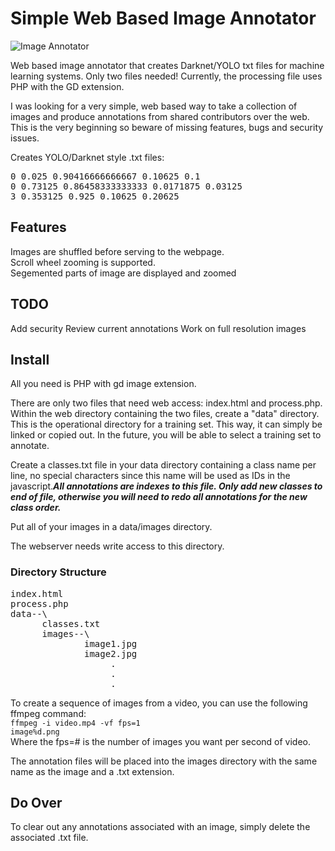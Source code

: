 # Simple Web Based Image Annotator
![Image Annotator](https://raw.githubusercontent.com/klaxxon/ImageAnnotator/master/screenshot2.png)

Web based image annotator that creates Darknet/YOLO txt files for machine learning systems. Only two files needed!  Currently, the processing file uses PHP with the GD extension.

I was looking for a very simple, web based way to take a collection of images and produce annotations from shared contributors over the web.  This is the very beginning so beware of missing features, bugs and security issues.

Creates YOLO/Darknet style .txt files:<br/>
<pre>
0 0.025 0.90416666666667 0.10625 0.1
0 0.73125 0.86458333333333 0.0171875 0.03125
3 0.353125 0.925 0.10625 0.20625
</pre>
  
<h2>Features</h2>
Images are shuffled before serving to the webpage.<br/>
Scroll wheel zooming is supported.<br/>
Segemented parts of image are displayed and zoomed<br/>


<h2>TODO</h2>
Add security
Review current annotations
Work on full resolution images


<h2>Install</h2>

All you need is PHP with gd image extension.

There are only two files that need web access: index.html and process.php.
Within the web directory containing the two files, create a "data" directory.  This is the operational directory for a training set.  This way, it can simply be linked or copied out.  In the future, you will be able to select a training set to annotate.

Create a classes.txt file in your data directory containing a class name per line, no special characters since this name will be used as IDs in the javascript.<B><i>All annotations are indexes to this file.  Only add new classes to end of file, otherwise you will need to redo all annotations for the new class order.</i></b>

Put all of your images in a data/images directory.

The webserver needs write access to this directory.

<h3>Directory Structure</h3>
<pre>
index.html
process.php
data--\
      classes.txt
      images--\
              image1.jpg
              image2.jpg
                   .
                   .
                   .
</pre>

<h8>To create a sequence of images from a video, you can use the following ffmpeg command:<br/>
<code>ffmpeg -i video.mp4 -vf fps=1 image%d.png</code><br/>
Where the fps=# is the number of images you want per second of video.
</h8>

The annotation files will be placed into the images directory with the same name as the image and a .txt extension.

<h2>Do Over</h2>

To clear out any annotations associated with an image, simply delete the associated .txt file.
